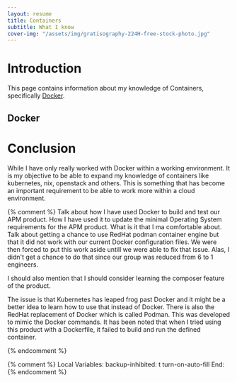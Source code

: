 ```yaml
---
layout: resume
title: Containers
subtitle: What I know
cover-img: "/assets/img/gratisography-224H-free-stock-photo.jpg"
---
```


# Introduction

This page contains information about my knowledge of Containers, specifically [Docker](https://www.docker.com/).

## Docker

# Conclusion

While I have only really worked with Docker within a working environment.  It is my objective to be able to
expand my knowledge of containers like kubernetes, nix, openstack and others.  This is something that has
become an important requirement to be able to work more within a cloud environment.


{% comment %}
Talk about how I have used Docker to build and test our APM product.  How I have used it to update the minimal
Operating System requirements for the APM product.  What is it that I ma comfortable about.  Talk about getting
a chance to use RedHat podman container engine but that it did not work with our current Docker configuration
files.  We were then forced to put this work aside untill we were able to fix that issue.  Alas, I didn't get
a chance to do that since our group was reduced from 6 to 1 engineers.

I should also mention that I should consider learning the composer feature of the product.

The issue is that Kubernetes has leaped frog past Docker and it might be a better idea to learn how to use that
instead of Docker.  There is also the RedHat replacement of Docker which is called Podman.  This was developed
to mimic the Docker commands.  It has been noted that when I tried using this product with a Dockerfile, it
failed to build and run the defined container.

{% endcomment %}

{% comment %}
Local Variables:
backup-inhibited: t
turn-on-auto-fill
End:
{% endcomment %}
